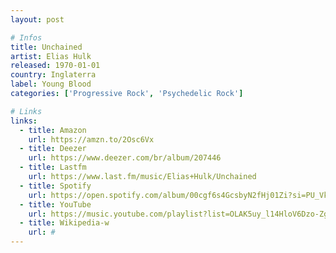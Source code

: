 ```yaml
---
layout: post

# Infos
title: Unchained
artist: Elias Hulk
released: 1970-01-01
country: Inglaterra
label: Young Blood
categories: ['Progressive Rock', 'Psychedelic Rock']

# Links
links:
  - title: Amazon
    url: https://amzn.to/2Osc6Vx
  - title: Deezer
    url: https://www.deezer.com/br/album/207446
  - title: Lastfm
    url: https://www.last.fm/music/Elias+Hulk/Unchained
  - title: Spotify
    url: https://open.spotify.com/album/00cgf6s4GcsbyN2fHj01Zi?si=PU_Vkee8Tlu8oWhOzbvDMg
  - title: YouTube
    url: https://music.youtube.com/playlist?list=OLAK5uy_l14HloV6Dzo-ZgYil7IHgkjk7B5S0fUso
  - title: Wikipedia-w
    url: #
---
```

